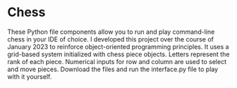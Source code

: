 # Chess

These Python file components allow you to run and play command-line chess in your IDE of choice. I developed this project over the course of January 2023
to reinforce object-oriented programming principles. It uses a grid-based system initialized with chess piece objects. Letters represent the rank of each piece.
Numerical inputs for row and column are used to select and move pieces. Download the files and run the interface.py file to play with it yourself.
